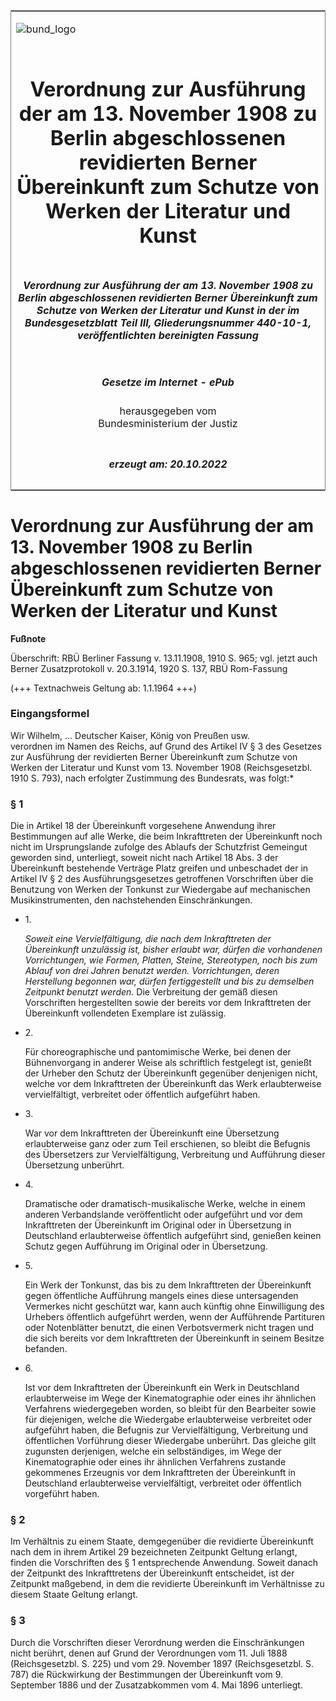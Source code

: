 <span id="DECKBLATT.html"></span>

<table border="0" frame="border" width="100%">

<tr valign="top">

<td align="left">

![bund\_logo](BfJ_2021_Web_de_de.gif)

</td>

<td align="right">

 

</td>

</tr>

<tr align="center" valign="middle">

<td colspan="2">

# Verordnung zur Ausführung der am 13. November 1908 zu Berlin abgeschlossenen revidierten Berner Übereinkunft zum Schutze von Werken der Literatur und Kunst

</td>

</tr>

<tr align="center" valign="middle">

<td colspan="2">

##### Verordnung zur Ausführung der am 13. November 1908 zu Berlin abgeschlossenen revidierten Berner Übereinkunft zum Schutze von Werken der Literatur und Kunst in der im Bundesgesetzblatt Teil III, Gliederungsnummer 440-10-1, veröffentlichten bereinigten Fassung

</td>

</tr>

<tr align="center" valign="middle">

<td colspan="2">

  
  

##### Gesetze im Internet - ePub  
  
herausgegeben vom  
Bundesministerium der Justiz

</td>

</tr>

<tr align="center" valign="bottom">

<td colspan="2">

  
  

##### erzeugt am: 20.10.2022

</td>

</tr>

</table>

<span id="BJNR009890910.html"></span>

# Verordnung zur Ausführung der am 13. November 1908 zu Berlin abgeschlossenen revidierten Berner Übereinkunft zum Schutze von Werken der Literatur und Kunst

<div>

  
**Fußnote**

<div class="jnhtml">

<div>

<div class="jurAbsatz">

Überschrift: RBÜ Berliner Fassung v. 13.11.1908, 1910 S. 965; vgl. jetzt
auch Berner Zusatzprotokoll v. 20.3.1914, 1920 S. 137, RBÜ Rom-Fassung  
  
(+++ Textnachweis Geltung ab: 1.1.1964 +++)

</div>

</div>

</div>

</div>

<span id="BJNR009890910BJNE000100304.html"></span>

### Eingangsformel  

<div>

<div class="jnhtml">

<div>

<div class="jurAbsatz">

Wir Wilhelm, ... Deutscher Kaiser, König von Preußen usw.  
verordnen im Namen des Reichs, auf Grund des Artikel IV § 3 des Gesetzes
zur Ausführung der revidierten Berner Übereinkunft zum Schutze von
Werken der Literatur und Kunst vom 13. November 1908 (Reichsgesetzbl.
1910 S. 793), nach erfolgter Zustimmung des Bundesrats, was folgt:\*

</div>

</div>

</div>

</div>

<span id="BJNR009890910BJNE000200304.html"></span>

### § 1  

<div>

<div class="jnhtml">

<div>

<div class="jurAbsatz">

Die in Artikel 18 der Übereinkunft vorgesehene Anwendung ihrer
Bestimmungen auf alle Werke, die beim Inkrafttreten der Übereinkunft
noch nicht im Ursprungslande zufolge des Ablaufs der Schutzfrist
Gemeingut geworden sind, unterliegt, soweit nicht nach Artikel 18 Abs. 3
der Übereinkunft bestehende Verträge Platz greifen und unbeschadet der
in Artikel IV § 2 des Ausführungsgesetzes getroffenen Vorschriften über
die Benutzung von Werken der Tonkunst zur Wiedergabe auf mechanischen
Musikinstrumenten, den nachstehenden Einschränkungen.

  - 1\.
    
    <div style="">
    
    <span style="font-style:italic;">Soweit eine Vervielfältigung, die
    nach dem Inkrafttreten der Übereinkunft unzulässig ist, bisher
    erlaubt war, dürfen die vorhandenen Vorrichtungen, wie Formen,
    Platten, Steine, Stereotypen, noch bis zum Ablauf von drei Jahren
    benutzt werden. Vorrichtungen, deren Herstellung begonnen war,
    dürfen fertiggestellt und bis zu demselben Zeitpunkt benutzt
    werden.</span> Die Verbreitung der gemäß diesen Vorschriften
    hergestellten sowie der bereits vor dem Inkrafttreten der
    Übereinkunft vollendeten Exemplare ist zulässig.
    
    </div>

  - 2\.
    
    <div style="">
    
    Für choreographische und pantomimische Werke, bei denen der
    Bühnenvorgang in anderer Weise als schriftlich festgelegt ist,
    genießt der Urheber den Schutz der Übereinkunft gegenüber denjenigen
    nicht, welche vor dem Inkrafttreten der Übereinkunft das Werk
    erlaubterweise vervielfältigt, verbreitet oder öffentlich aufgeführt
    haben.
    
    </div>

  - 3\.
    
    <div style="">
    
    War vor dem Inkrafttreten der Übereinkunft eine Übersetzung
    erlaubterweise ganz oder zum Teil erschienen, so bleibt die Befugnis
    des Übersetzers zur Vervielfältigung, Verbreitung und Aufführung
    dieser Übersetzung unberührt.
    
    </div>

  - 4\.
    
    <div style="">
    
    Dramatische oder dramatisch-musikalische Werke, welche in einem
    anderen Verbandslande veröffentlicht oder aufgeführt und vor dem
    Inkrafttreten der Übereinkunft im Original oder in Übersetzung in
    Deutschland erlaubterweise öffentlich aufgeführt sind, genießen
    keinen Schutz gegen Aufführung im Original oder in Übersetzung.
    
    </div>

  - 5\.
    
    <div style="">
    
    Ein Werk der Tonkunst, das bis zu dem Inkrafttreten der Übereinkunft
    gegen öffentliche Aufführung mangels eines diese untersagenden
    Vermerkes nicht geschützt war, kann auch künftig ohne Einwilligung
    des Urhebers öffentlich aufgeführt werden, wenn der Aufführende
    Partituren oder Notenblätter benutzt, die einen Verbotsvermerk nicht
    tragen und die sich bereits vor dem Inkrafttreten der Übereinkunft
    in seinem Besitze befanden.
    
    </div>

  - 6\.
    
    <div style="">
    
    Ist vor dem Inkrafttreten der Übereinkunft ein Werk in Deutschland
    erlaubterweise im Wege der Kinematographie oder eines ihr ähnlichen
    Verfahrens wiedergegeben worden, so bleibt für den Bearbeiter sowie
    für diejenigen, welche die Wiedergabe erlaubterweise verbreitet oder
    aufgeführt haben, die Befugnis zur Vervielfältigung, Verbreitung und
    öffentlichen Vorführung dieser Wiedergabe unberührt. Das gleiche
    gilt zugunsten derjenigen, welche ein selbständiges, im Wege der
    Kinematographie oder eines ihr ähnlichen Verfahrens zustande
    gekommenes Erzeugnis vor dem Inkrafttreten der Übereinkunft in
    Deutschland erlaubterweise vervielfältigt, verbreitet oder
    öffentlich vorgeführt haben.
    
    </div>

</div>

</div>

</div>

</div>

<span id="BJNR009890910BJNE000300304.html"></span>

### § 2  

<div>

<div class="jnhtml">

<div>

<div class="jurAbsatz">

Im Verhältnis zu einem Staate, demgegenüber die revidierte Übereinkunft
nach dem in ihrem Artikel 29 bezeichneten Zeitpunkt Geltung erlangt,
finden die Vorschriften des § 1 entsprechende Anwendung. Soweit danach
der Zeitpunkt des Inkrafttretens der Übereinkunft entscheidet, ist der
Zeitpunkt maßgebend, in dem die revidierte Übereinkunft im Verhältnisse
zu diesem Staate Geltung erlangt.

</div>

</div>

</div>

</div>

<span id="BJNR009890910BJNE000400304.html"></span>

### § 3  

<div>

<div class="jnhtml">

<div>

<div class="jurAbsatz">

Durch die Vorschriften dieser Verordnung werden die Einschränkungen
nicht berührt, denen auf Grund der Verordnungen vom 11. Juli 1888
(Reichsgesetzbl. S. 225) und vom 29. November 1897 (Reichsgesetzbl. S.
787) die Rückwirkung der Bestimmungen der Übereinkunft vom 9. September
1886 und der Zusatzabkommen vom 4. Mai 1896 unterliegt.

</div>

</div>

</div>

</div>
